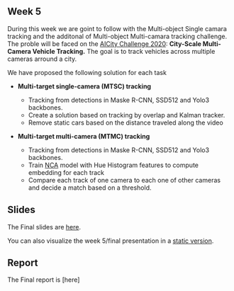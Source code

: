## Week 5

During this week we are goint to follow with the Multi-object Single camara tracking and the additonal of Multi-object Multi-camara tracking challenge.
The proble will be faced on the [AICity Challenge 2020](https://www.aicitychallenge.org/): **City-Scale Multi-Camera Vehicle Tracking.**
The goal is to track vehicles across multiple cameras arround a city. 

We have proposed the following solution for each task
* **Multi-target single-camera (MTSC) tracking**
    * Tracking from detections in  Maske R-CNN, SSD512 and Yolo3 backbones.
    * Create a solution based on tracking by overlap and Kalman tracker.
    * Remove static cars based on the distance traveled along the video

* **Multi-target multi-camera (MTMC) tracking**
   * Tracking from detections in  Maske R-CNN, SSD512 and Yolo3 backbones.
   * Train [NCA](http://contrib.scikit-learn.org/metric-learn/generated/metric_learn.NCA.html) model with Hue Histogram features to compute embedding for each track
   * Compare each track of one camera to each one of other cameras and decide a match based on a threshold.



## Slides

The Final slides are [here](https://docs.google.com/presentation/d/1COxV1K5cBSR6HK9wBdCDpgl8XroO2eR8A5PmY2dSccE/edit#slide=id.g23aac86a548_0_33).

You can also visualize the week 5/final presentation in a [static version](https://github.com/mcv-m6-video/mcv-m6-2023-team3/blob/main/Final%20presentation.pdf).

## Report
The Final report is [here]
